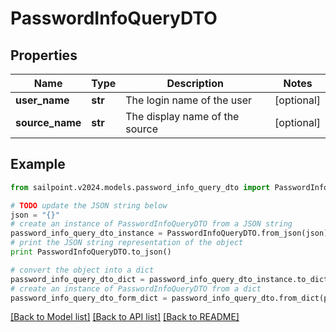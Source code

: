 # PasswordInfoQueryDTO


## Properties

Name | Type | Description | Notes
------------ | ------------- | ------------- | -------------
**user_name** | **str** | The login name of the user | [optional] 
**source_name** | **str** | The display name of the source | [optional] 

## Example

```python
from sailpoint.v2024.models.password_info_query_dto import PasswordInfoQueryDTO

# TODO update the JSON string below
json = "{}"
# create an instance of PasswordInfoQueryDTO from a JSON string
password_info_query_dto_instance = PasswordInfoQueryDTO.from_json(json)
# print the JSON string representation of the object
print PasswordInfoQueryDTO.to_json()

# convert the object into a dict
password_info_query_dto_dict = password_info_query_dto_instance.to_dict()
# create an instance of PasswordInfoQueryDTO from a dict
password_info_query_dto_form_dict = password_info_query_dto.from_dict(password_info_query_dto_dict)
```
[[Back to Model list]](../README.md#documentation-for-models) [[Back to API list]](../README.md#documentation-for-api-endpoints) [[Back to README]](../README.md)


